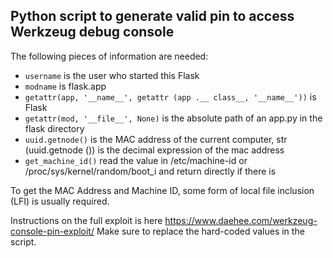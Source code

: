 ## Python script to generate valid pin to access Werkzeug debug console

The following pieces of information are needed:


* `username` is the user who started this Flask
* `modname` is flask.app
* `getattr(app, '__name__', getattr (app .__ class__, '__name__'))` is Flask
* `getattr(mod, '__file__', None)` is the absolute path of an app.py in the flask directory
* `uuid.getnode()` is the MAC address of the current computer, str (uuid.getnode ()) is the decimal expression of the mac address
* `get_machine_id()` read the value in /etc/machine-id or /proc/sys/kernel/random/boot_i and return directly if there is

To get the MAC Address and Machine ID, some form of local file inclusion (LFI) is usually required.

Instructions on the full exploit is here https://www.daehee.com/werkzeug-console-pin-exploit/
Make sure to replace the hard-coded values in the script.
